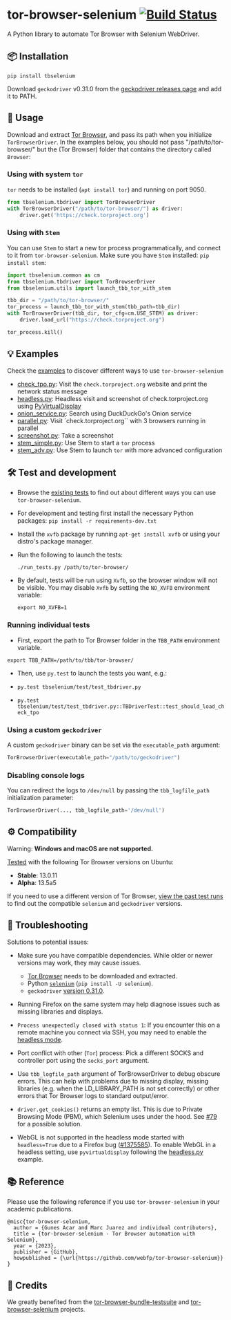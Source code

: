 # tor-browser-selenium [![Build Status](https://app.travis-ci.com/webfp/tor-browser-selenium.svg?branch=main)](https://app.travis-ci.com/webfp/tor-browser-selenium)


A Python library to automate Tor Browser with Selenium WebDriver.

## 📦 Installation

```
pip install tbselenium
```

Download `geckodriver` v0.31.0 from the [geckodriver releases page](https://github.com/mozilla/geckodriver/releases/) and add it to PATH.

## 🚀 Usage

Download and extract [Tor Browser](https://www.torproject.org/projects/torbrowser.html.en), and pass its path when you initialize `TorBrowserDriver`. In the examples below, you should not pass "/path/to/tor-browser/" but the (Tor Browser) folder that contains the directory called `Browser`:


### Using with system `tor`

`tor` needs to be installed (`apt install tor`) and running on port 9050.

```python
from tbselenium.tbdriver import TorBrowserDriver
with TorBrowserDriver("/path/to/tor-browser/") as driver:
    driver.get('https://check.torproject.org')
```

### Using with `Stem`
You can use `Stem` to start a new tor process programmatically, and connect to it from `tor-browser-selenium`. Make sure you have `Stem` installed: `pip install stem`:


```python
import tbselenium.common as cm
from tbselenium.tbdriver import TorBrowserDriver
from tbselenium.utils import launch_tbb_tor_with_stem

tbb_dir = "/path/to/tor-browser/"
tor_process = launch_tbb_tor_with_stem(tbb_path=tbb_dir)
with TorBrowserDriver(tbb_dir, tor_cfg=cm.USE_STEM) as driver:
    driver.load_url("https://check.torproject.org")

tor_process.kill()
```


## 💡 Examples
Check the [examples](https://github.com/webfp/tor-browser-selenium/tree/master/examples) to discover different ways to use `tor-browser-selenium`
* [check_tpo.py](https://github.com/webfp/tor-browser-selenium/tree/master/examples/check_tpo.py): Visit the `check.torproject.org` website and print the network status message
* [headless.py](https://github.com/webfp/tor-browser-selenium/tree/master/examples/headless.py): Headless visit and screenshot of check.torproject.org using [PyVirtualDisplay](https://pypi.org/project/PyVirtualDisplay/)
* [onion_service.py](https://github.com/webfp/tor-browser-selenium/blob/main/examples/onion_service.py): Search using DuckDuckGo's Onion service
* [parallel.py](https://github.com/webfp/tor-browser-selenium/tree/master/examples/parallel.py): Visit `check.torproject.org`` with 3 browsers running in parallel
* [screenshot.py](https://github.com/webfp/tor-browser-selenium/tree/master/examples/screenshot.py): Take a screenshot
* [stem_simple.py](https://github.com/webfp/tor-browser-selenium/tree/master/examples/stem_simple.py): Use Stem to start a `tor` process
* [stem_adv.py](https://github.com/webfp/tor-browser-selenium/tree/master/examples/stem_adv.py): Use Stem to launch `tor` with more advanced configuration



## 🛠️ Test and development

* Browse the [existing tests](https://github.com/webfp/tor-browser-selenium/tree/main/tbselenium/test) to find out about different ways you can use `tor-browser-selenium`.

* For development and testing first install the necessary Python packages:
  `pip install -r requirements-dev.txt`

* Install the `xvfb` package by running `apt-get install xvfb` or using your distro's package manager.

* Run the following to launch the tests:

  `./run_tests.py /path/to/tor-browser/`

* By default, tests will be run using `Xvfb`, so the browser window will not be visible.
You may disable `Xvfb` by setting the `NO_XVFB` environment variable:

  `export NO_XVFB=1`


### Running individual tests
* First, export the path to Tor Browser folder in the `TBB_PATH` environment variable.

`export TBB_PATH=/path/to/tbb/tor-browser/`

* Then, use `py.test` to launch the tests you want, e.g.:

* `py.test tbselenium/test/test_tbdriver.py`
* `py.test tbselenium/test/test_tbdriver.py::TBDriverTest::test_should_load_check_tpo`


### Using a custom `geckodriver`
A custom `geckodriver` binary can be set via the `executable_path` argument:

```python
TorBrowserDriver(executable_path="/path/to/geckodriver")
```

### Disabling console logs
You can redirect the logs to `/dev/null` by passing the `tbb_logfile_path` initialization parameter:
```python
TorBrowserDriver(..., tbb_logfile_path='/dev/null')
```

## ⚙️ Compatibility

Warning: **Windows and macOS are not supported.**

[Tested](https://travis-ci.org/webfp/tor-browser-selenium) with the following Tor Browser versions on Ubuntu:

* **Stable**: 13.0.11
* **Alpha**: 13.5a5

If you need to use a different version of Tor Browser, [view the past test runs](https://travis-ci.org/webfp/tor-browser-selenium) to find out the compatible `selenium` and `geckodriver` versions.

## 🔧 Troubleshooting

Solutions to potential issues:

* Make sure you have compatible dependencies. While older or newer versions may work, they may cause issues.
  - [Tor Browser](https://www.torproject.org/download/) needs to be downloaded and extracted.
  - Python [`selenium`](https://www.selenium.dev/) (`pip install -U selenium`).
  - `geckodriver` [version 0.31.0](https://github.com/mozilla/geckodriver/releases/tag/v0.31.0).

* Running Firefox on the same system may help diagnose issues such as missing libraries and displays.
* `Process unexpectedly closed with status 1`: If you encounter this on a remote machine you connect via SSH, you may need to enable the [headless mode](https://github.com/webfp/tor-browser-selenium/blob/master/examples/headless.py).
* Port conflict with other (`Tor`) process: Pick a different SOCKS and controller port using the `socks_port` argument.
* Use `tbb_logfile_path` argument of TorBrowserDriver to debug obscure errors. This can help with problems due to missing display, missing libraries (e.g. when the LD_LIBRARY_PATH is not set correctly) or other errors that Tor Browser logs to standard output/error.
* `driver.get_cookies()` returns an empty list. This is due to Private Browsing Mode (PBM), which Selenium uses under the hood. See [#79](https://github.com/webfp/tor-browser-selenium/issues/79) for a possible solution.
* WebGL is not supported in the headless mode started with `headless=True` due to a Firefox bug ([#1375585](https://bugzilla.mozilla.org/show_bug.cgi?id=1375585)). To enable WebGL in a headless setting, use `pyvirtualdisplay` following the [headless.py](https://github.com/webfp/tor-browser-selenium/tree/master/examples/headless.py) example.

## 📚 Reference
Please use the following reference if you use `tor-browser-selenium` in your academic publications.

```
@misc{tor-browser-selenium,
  author = {Gunes Acar and Marc Juarez and individual contributors},
  title = {tor-browser-selenium - Tor Browser automation with Selenium},
  year = {2023},
  publisher = {GitHub},
  howpublished = {\url{https://github.com/webfp/tor-browser-selenium}}
}
```

## 🙌 Credits
We greatly benefited from the [tor-browser-bundle-testsuite](https://gitlab.torproject.org/tpo/applications/tor-browser-bundle-testsuite) and [tor-browser-selenium](https://github.com/isislovecruft/tor-browser-selenium) projects.
